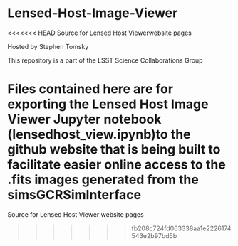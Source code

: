 # Lensed-Host-Image-Viewer
<<<<<<< HEAD
Source for Lensed Host Viewerwebsite pages

Hosted by Stephen Tomsky

This repository is a part of the LSST Science Collaborations Group

Files contained here are for exporting the Lensed Host Image Viewer Jupyter notebook (lensedhost_view.ipynb)to the github website that is being built to facilitate easier online access to the .fits images generated from the simsGCRSimInterface
=======
Source for Lensed Host Viewer website pages
>>>>>>> fb208c724fd063338aa1e2226174543e2b97bd5b
